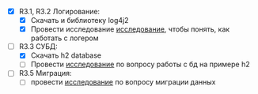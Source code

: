 - [X] R3.1, R3.2 Логирование:
  - [X] Скачать и библиотеку log4j2
  - [X] Провести исследование [исследование](./research2.md), чтобы понять, как работать с логером
- [ ] R3.3 СУБД:
  - [X] Скачать h2 database
  - [ ] Провести [исследование](./research1.md) по вопросу работы с бд на примере h2
- [ ] R3.5 Миграция:
  - [ ] провести [исследование](./research3.md) по вопросу миграции данных